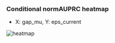### Conditional normAUPRC heatmap

- X: gap_mu, Y: eps_current

![heatmap](/home/elicer/project_0814_2/results/20250816-041924/holdout/conditional_heatmap_gap_mu_vs_eps_current.png)
